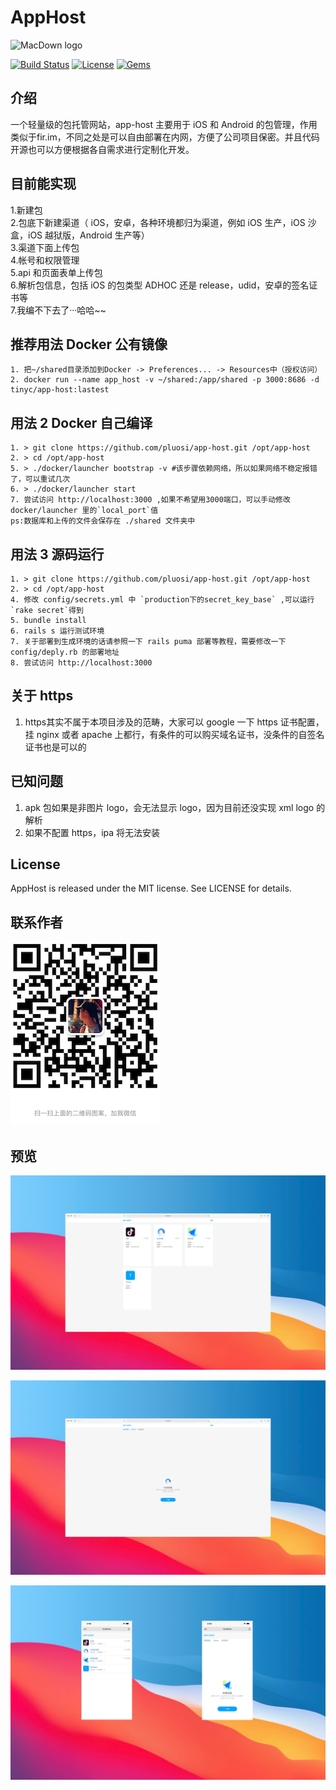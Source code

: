 # AppHost
![MacDown logo](public/favicon.ico)

[![Build Status](https://travis-ci.org/pluosi/app-host.svg?branch=master)](https://travis-ci.org/pluosi/app-host)
[![License](https://img.shields.io/github/license/mashape/apistatus.svg)](https://travis-ci.org/pluosi/app-host)
[![Gems](https://img.shields.io/gem/u/raphink.svg)]()

## 介绍
一个轻量级的包托管网站，app-host 主要用于 iOS 和 Android 的包管理，作用类似于fir.im，不同之处是可以自由部署在内网，方便了公司项目保密。并且代码开源也可以方便根据各自需求进行定制化开发。


## 目前能实现
1.新建包<br>
2.包底下新建渠道（ iOS，安卓，各种环境都归为渠道，例如 iOS 生产，iOS 沙盒，iOS 越狱版，Android 生产等）<br>
3.渠道下面上传包<br>
4.帐号和权限管理<br>
5.api 和页面表单上传包<br>
6.解析包信息，包括 iOS 的包类型 ADHOC 还是 release，udid，安卓的签名证书等<br>
7.我编不下去了···哈哈~~<br>


## 推荐用法 Docker 公有镜像
```
1. 把~/shared目录添加到Docker -> Preferences... -> Resources中（授权访问）
2. docker run --name app_host -v ~/shared:/app/shared -p 3000:8686 -d tinyc/app-host:lastest
```

## 用法 2 Docker 自己编译
```
1. > git clone https://github.com/pluosi/app-host.git /opt/app-host
2. > cd /opt/app-host
5. > ./docker/launcher bootstrap -v #该步骤依赖网络，所以如果网络不稳定报错了，可以重试几次
6. > ./docker/launcher start
7. 尝试访问 http://localhost:3000 ,如果不希望用3000端口，可以手动修改 docker/launcher 里的`local_port`值
ps:数据库和上传的文件会保存在 ./shared 文件夹中
```

## 用法 3 源码运行
```
1. > git clone https://github.com/pluosi/app-host.git /opt/app-host
2. > cd /opt/app-host
4. 修改 config/secrets.yml 中 `production下的secret_key_base` ,可以运行`rake secret`得到
5. bundle install
6. rails s 运行测试环境
7. 关于部署到生成环境的话请参照一下 rails puma 部署等教程，需要修改一下 config/deply.rb 的部署地址
8. 尝试访问 http://localhost:3000
```

## 关于 https
1. https其实不属于本项目涉及的范畴，大家可以 google 一下 https 证书配置，挂 nginx 或者 apache 上都行，有条件的可以购买域名证书，没条件的自签名证书也是可以的

## 已知问题
1. apk 包如果是非图片 logo，会无法显示 logo，因为目前还没实现 xml logo 的解析
2. 如果不配置 https，ipa 将无法安装


## License
AppHost is released under the MIT license. See LICENSE for details.

## 联系作者
![MacDown logo](screenshots/author.png)


## 预览
![MacDown logo](screenshots/image1.png)

![MacDown logo](screenshots/image2.png)

![MacDown logo](screenshots/image3.png)



 

